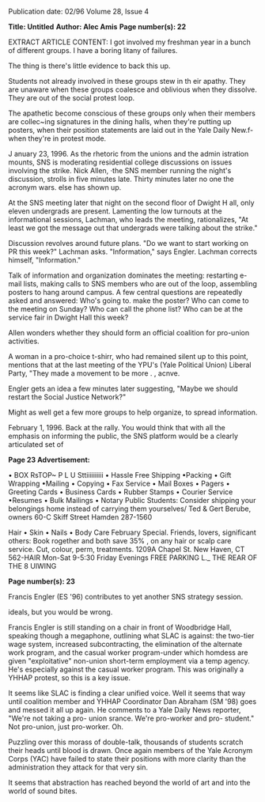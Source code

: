 Publication date: 02/96
Volume 28, Issue 4

**Title: Untitled**
**Author: Alec Amis**
**Page number(s): 22**

EXTRACT ARTICLE CONTENT:
I got involved my 
freshman year in a bunch 
of different groups. I 
have a boring litany of 
failures. 

The thing is there's little evidence to back 
this up. 

Students not already involved in these 
groups stew in th eir apathy. They are 
unaware when these groups coalesce and 
oblivious when they dissolve. They are out 
of the social protest loop. 

The apathetic become conscious of these 
groups only when their members are 
collec~ing signatures in the dining halls, 
when they're putting up posters, when their 
position statements are laid out in the Yale 
Daily New.f-when they're in protest mode. 

J
anuary 23, 1996. As the rhetoric from 
the unions and the admin istration 
mounts, SNS is moderating residential 
college discussions on issues involving the 
strike. Nick Allen, ·the SNS member 
running the night's discussion, strolls in five 
minutes late. Thirty minutes later no one 
the acronym wars. 
else has shown up. 

At the SNS meeting later that night on 
the second floor of Dwight H all, only 
eleven undergrads are present. Lamenting 
the low turnouts at the informational 
sessions, Lachman, who leads the meeting, 
rationalizes, "At least we got the message out 
that undergrads were talking about the 
strike." 

Discussion revolves around future plans. 
"Do we want to start working on PR 
this week?" Lachman asks. 
"Information," says Engler. 
Lachman 
corrects 
himself, 
"Information." 

Talk of information and organization 
dominates the meeting: restarting e-mail 
lists, making calls to SNS members who are 
out of the loop, assembling posters to hang 
around campus. A few central questions are 
repeatedly asked and answered: Who's going 
to. make the poster? Who can come to the 
meeting on Sunday? Who can call the 
phone list? Who can be at the service fair in 
Dwight Hall this week? 

Allen wonders whether they should 
form an official coalition for pro-union 
activities. 

A woman in a pro-choice t-shirr, who 
had remained silent up to this point, 
mentions that at the last meeting of the 
YPU's (Yale Political Union) Liberal Party, 
"They made a movement to be more 
. , 
acnve. 

Engler gets an idea a few minutes later 
suggesting, "Maybe we should restart the 
Social Justice Network?" 

Might as well get a few more groups to 
help organize, to spread information. 

February 1, 1996. Back at the rally. 
You would think that with all the 
emphasis on informing the public, the SNS 
platform would be a clearly articulated set of 


**Page 23 Advertisement:**

• BOX 
RsTOP~ 
P L U Sttiiiiiiiiii 
• Hassle Free Shipping 
•Packing 
• Gift Wrapping 
•Mailing 
• Copying 
• Fax Service 
• Mail Boxes 
• Pagers 
• Greeting Cards 
• Business Cards 
• Rubber Stamps 
• Courier Service 
•Resumes 
• Bulk Mailings 
• Notary Public 
Students: Consider shipping your belongings home 
instead of carrying them yourselves/ 
Ted & Gert Berube, owners 
60-C Skiff Street 
Hamden 
287-1560


Hair • Skin • Nails • Body Care 
February Special. Friends, lovers, significant 
others: Book rogether and both save 35% , 
on any hair or scalp care service. Cut, 
colour, perm, treatments. 
1209A Chapel St. 
New Haven, CT 
562-HAIR 
Mon-Sat 9-5:30 
Friday Evenings 
FREE PARKING L._ THE REAR OF THE 8 UIWING 


**Page number(s): 23**

Francis Engler (ES '96) contributes to yet 
another SNS strategy session. 

ideals, but you would be wrong. 

Francis Engler is still standing on a chair 
in front of Woodbridge Hall, speaking 
though a megaphone, outlining what SLAC 
is against: the two-tier wage system, 
increased subcontracting, the elimination of 
the alternate work program, and the casual 
worker program-under which homdess are 
given "exploitative" non-union short-term 
employment via a temp agency. He's 
especially against the casual worker 
program. This was originally a YHHAP 
protest, so this is a key issue. 

It seems like SLAC is finding a clear 
unified voice. Well it seems that way until 
coalition member and YHHAP Coordinator 
Dan Abraham (SM '98) goes and messed it 
all up again. He comments to a Yale Daily 
News reporter, "We're not taking a pro-
union srance. We're pro-worker and pro-
student." Not pro-union, just pro-worker. 
Oh. 

Puzzling over this morass of double-talk, 
thousands of students scratch their heads 
until blood is drawn. Once again members 
of the Yale Acronym Corps (YAC) have 
failed to state their positions with more 
clarity than the administration they attack 
for that very sin. 

It seems that abstraction has reached 
beyond the world of art and into the world 
of sound bites.